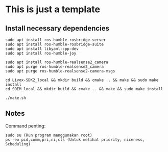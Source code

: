 # This is just a template 

## Install necessary dependencies
```
sudo apt install ros-humble-rosbridge-server
sudo apt install ros-humble-rosbridge-suite
sudo apt install libyaml-cpp-dev 
sudo apt install ros-humble-joy

sudo apt install ros-humble-realsense2_camera 
sudo apt purge ros-humble-realsense2_camera
sudo apt purge ros-humble-realsense2-camera-msgs

cd Livox-SDK2_local && mkdir build && cmake .. && make && sudo make install
cd SOEM_local && mkdir build && cmake .. && make && sudo make install

./make.sh
```

## Notes 
Command penting:
```
sudo su (Run program menggunakan root)
ps -eo pid,comm,pri,ni,cls (Untuk melihat priority, niceness, Scheduling)
```